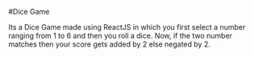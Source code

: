 #Dice Game

Its a Dice Game made using ReactJS in which you first select a number ranging from 1 to 6 and then you roll a dice. Now, if the two number matches then your score gets added by 2 else negated by 2.
